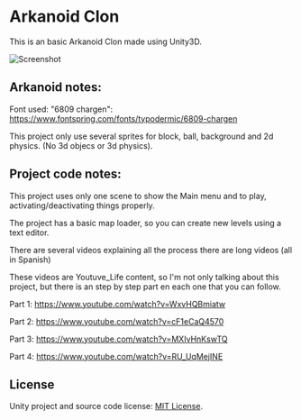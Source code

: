 Arkanoid Clon
=============

This is an basic Arkanoid Clon made using Unity3D.


![Screenshot](arkanoid.jpg)


Arkanoid notes:
-----------

Font used: "6809 chargen": https://www.fontspring.com/fonts/typodermic/6809-chargen  

This project only use several sprites for block, ball, background and 2d physics. (No 3d objecs or 3d physics).


Project code notes:
-------------------

This project uses only one scene to show the Main menu and to play, activating/deactivating things properly.

The project has a basic map loader, so you can create new levels using a text editor.

There are several videos explaining all the process there are long videos (all in Spanish)

These videos are Youtuve_Life content, so I'm not only talking about this project, but there is an step by step part en each one that you can follow.

Part 1: https://www.youtube.com/watch?v=WxvHQBmiatw 

Part 2: https://www.youtube.com/watch?v=cF1eCaQ4570

Part 3: https://www.youtube.com/watch?v=MXIvHnKswTQ

Part 4: https://www.youtube.com/watch?v=RU_UqMejINE


License
-------
Unity project and source code license:
[MIT License](https://opensource.org/licenses/MIT).
